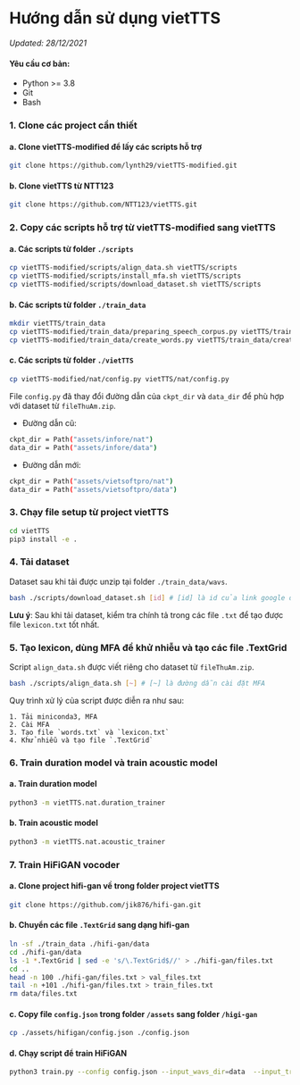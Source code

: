 # Hướng dẫn sử dụng vietTTS
*Updated: 28/12/2021*

#### Yêu cầu cơ bản:
- Python >= 3.8
- Git
- Bash

### 1. Clone các project cần thiết
#### a. Clone vietTTS-modified để lấy các scripts hỗ trợ
```sh
git clone https://github.com/lynth29/vietTTS-modified.git
```
#### b. Clone vietTTS từ NTT123
```sh
git clone https://github.com/NTT123/vietTTS.git
```
### 2. Copy các scripts hỗ trợ từ vietTTS-modified sang vietTTS
#### a. Các scripts từ folder `./scripts`
```sh
cp vietTTS-modified/scripts/align_data.sh vietTTS/scripts
cp vietTTS-modified/scripts/install_mfa.sh vietTTS/scripts
cp vietTTS-modified/scripts/download_dataset.sh vietTTS/scripts
```
#### b. Các scripts từ folder `./train_data`
```sh
mkdir vietTTS/train_data
cp vietTTS-modified/train_data/preparing_speech_corpus.py vietTTS/train_data/preparing_speech_corpus.py
cp vietTTS-modified/train_data/create_words.py vietTTS/train_data/create_words.py
```
#### c. Các scripts từ folder `./vietTTS`
```sh
cp vietTTS-modified/nat/config.py vietTTS/nat/config.py
```
File `config.py` đã thay đổi đường dẫn của `ckpt_dir` và `data_dir` để phù hợp với dataset từ `fileThuAm.zip`.
- Đường dẫn cũ:
```sh
ckpt_dir = Path("assets/infore/nat")
data_dir = Path("assets/infore/data")
```
- Đường dẫn mới:
```sh
ckpt_dir = Path("assets/vietsoftpro/nat")
data_dir = Path("assets/vietsoftpro/data")
```

### 3. Chạy file setup từ project vietTTS
```sh
cd vietTTS
pip3 install -e .
```
### 4. Tải dataset
Dataset sau khi tải được unzip tại folder `./train_data/wavs`.
```sh
bash ./scripts/download_dataset.sh [id] # [id] là id của link google drive
```
**Lưu ý**: Sau khi tải dataset, kiểm tra chính tả trong các file `.txt` để tạo được file `lexicon.txt` tốt nhất.
### 5. Tạo lexicon, dùng MFA để khử nhiễu và tạo các file .TextGrid
Script `align_data.sh` được viết riêng cho dataset từ `fileThuAm.zip`.
```sh
bash ./scripts/align_data.sh [~] # [~] là đường dẫn cài đặt MFA
```
Quy trình xử lý của script được diễn ra như sau:
```flow
1. Tải miniconda3, MFA
2. Cài MFA
3. Tạo file `words.txt` và `lexicon.txt`
4. Khử nhiễu và tạo file `.TextGrid`
```
### 6. Train duration model và train acoustic model
#### a. Train duration model
```sh
python3 -m vietTTS.nat.duration_trainer
```
#### b. Train acoustic model
```sh
python3 -m vietTTS.nat.acoustic_trainer
```
### 7. Train HiFiGAN vocoder
#### a. Clone project hifi-gan về trong folder project vietTTS
```sh
git clone https://github.com/jik876/hifi-gan.git
```
#### b. Chuyển các file `.TextGrid` sang dạng hifi-gan
```sh
ln -sf ./train_data ./hifi-gan/data
cd ./hifi-gan/data
ls -1 *.TextGrid | sed -e 's/\.TextGrid$//' > ./hifi-gan/files.txt
cd ..
head -n 100 ./hifi-gan/files.txt > val_files.txt
tail -n +101 ./hifi-gan/files.txt > train_files.txt
rm data/files.txt
```
#### c. Copy file `config.json` trong folder `/assets` sang folder `/higi-gan`
```sh
cp ./assets/hifigan/config.json ./config.json
```
#### d. Chạy script để train HiFiGAN
```sh
python3 train.py --config config.json --input_wavs_dir=data  --input_training_file=train_files.txt  --input_validation_file=val_files.txt
```
